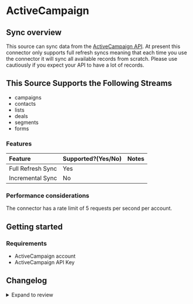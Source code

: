 # ActiveCampaign

## Sync overview

This source can sync data from the [ActiveCampaign API](https://developers.activecampaign.com/reference/overview). At present this connector only supports full refresh syncs meaning that each time you use the connector it will sync all available records from scratch. Please use cautiously if you expect your API to have a lot of records.

## This Source Supports the Following Streams

- campaigns
- contacts
- lists
- deals
- segments
- forms

### Features

| Feature           | Supported?\(Yes/No\) | Notes |
| :---------------- | :------------------- | :---- |
| Full Refresh Sync | Yes                  |       |
| Incremental Sync  | No                   |       |

### Performance considerations

The connector has a rate limit of 5 requests per second per account.

## Getting started

### Requirements

- ActiveCampaign account
- ActiveCampaign API Key

## Changelog

<details>
  <summary>Expand to review</summary>

| Version | Date       | Pull Request                                             | Subject        |
| :------ | :--------- | :------------------------------------------------------- | :------------- |
| 0.2.1   | 2024-08-16 | [44196](https://github.com/airbytehq/airbyte/pull/44196) | Bump source-declarative-manifest version   |
| 0.2.0   | 2024-08-02 | [42987](https://github.com/airbytehq/airbyte/pull/42987) | Refactor connector to manifest-only format |
| 0.1.11  | 2024-07-27 | [42677](https://github.com/airbytehq/airbyte/pull/42677) | Update dependencies |
| 0.1.10  | 2024-07-20 | [42337](https://github.com/airbytehq/airbyte/pull/42337) | Update dependencies |
| 0.1.9   | 2024-07-13 | [41702](https://github.com/airbytehq/airbyte/pull/41702) | Update dependencies |
| 0.1.8   | 2024-07-10 | [41577](https://github.com/airbytehq/airbyte/pull/41577) | Update dependencies |
| 0.1.7   | 2024-07-10 | [41326](https://github.com/airbytehq/airbyte/pull/41326) | Update dependencies |
| 0.1.6   | 2024-07-06 | [40873](https://github.com/airbytehq/airbyte/pull/40873) | Update dependencies |
| 0.1.5   | 2024-06-27 | [38224](https://github.com/airbytehq/airbyte/pull/38224) | Make connector compatable with the builder |
| 0.1.4   | 2024-06-25 | [40327](https://github.com/airbytehq/airbyte/pull/40327) | Update dependencies |
| 0.1.3   | 2024-06-22 | [40046](https://github.com/airbytehq/airbyte/pull/40046) | Update dependencies |
| 0.1.2   | 2024-06-04 | [38989](https://github.com/airbytehq/airbyte/pull/38989) | [autopull] Upgrade base image to v1.2.1 |
| 0.1.1   | 2024-05-21 | [38511](https://github.com/airbytehq/airbyte/pull/38511) | [autopull] base image + poetry + up_to_date |
| 0.1.0   | 2022-10-25 | [18335](https://github.com/airbytehq/airbyte/pull/18335) | Initial commit |

</details>
